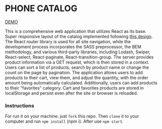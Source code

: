 # PHONE CATALOG

[DEMO](https://andriimelnyq.github.io/phone-catalog/)

This is a comprehensive web application that utilizes React as its base. Super responsive layout of the catalog implemented following [this design](https://www.figma.com/file/uEetgWenSRxk9jgiym6Yzp/Phone-catalog-redesign). The React router library is used for all site navigation, while the development process incorporates the SASS preprocessor, the BEM methodology, and various third-party libraries, including Lodash, Swiper, React-select, React-paginate, React-transition-group. The server provides product information via a GET request, which is then stored in a context. Users can sort a list of products, search by product name or change the count on the page by pagination. The application allows users to add products to their cart, view them, and adjust the quantity, with the order amount being automatically calculated. Additionally, users can add products to their "favorites" category. Cart and favorites products are stored in localStorage and persist even after the site or browser is reloaded.

### Instructions
For run it on your machine: just `fork` this repo. Then `clone` it to your computer and run `npm install` (npm i). After use `npm start`.
